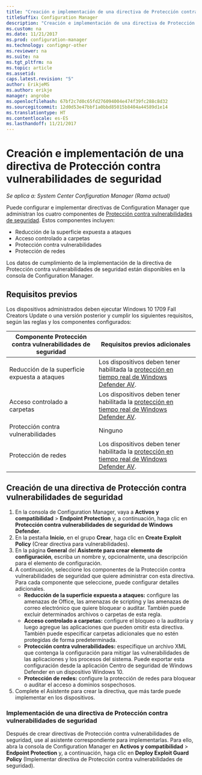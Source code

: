 ```yaml
---
title: "Creación e implementación de una directiva de Protección contra vulnerabilidades de seguridad"
titleSuffix: Configuration Manager
description: "Creación e implementación de una directiva de Protección contra vulnerabilidades de seguridad."
ms.custom: na
ms.date: 11/21/2017
ms.prod: configuration-manager
ms.technology: configmgr-other
ms.reviewer: na
ms.suite: na
ms.tgt_pltfrm: na
ms.topic: article
ms.assetid: 
caps.latest.revision: "5"
author: ErikjeMS
ms.author: erikje
manager: angrobe
ms.openlocfilehash: 67bf2c7d0c65fd276094004e474f39fc288c8d32
ms.sourcegitcommit: 12d0d53e47bbf1a0bbd85015b8404a44589d1e14
ms.translationtype: HT
ms.contentlocale: es-ES
ms.lasthandoff: 11/21/2017
---
```

# <a name="create-and-deploy-an-exploit-guard-policy---1355468---"></a>Creación e implementación de una directiva de Protección contra vulnerabilidades de seguridad <!--1355468 -->

*Se aplica a: System Center Configuration Manager (Rama actual)*

Puede configurar e implementar directivas de Configuration Manager que administran los cuatro componentes de [Protección contra vulnerabilidades de seguridad](https://docs.microsoft.com/windows/threat-protection/windows-defender-exploit-guard/windows-defender-exploit-guard). Estos componentes incluyen:
-   Reducción de la superficie expuesta a ataques
-   Acceso controlado a carpetas
-   Protección contra vulnerabilidades
-   Protección de redes

Los datos de cumplimiento de la implementación de la directiva de Protección contra vulnerabilidades de seguridad están disponibles en la consola de Configuration Manager.

## <a name="prerequisites"></a>Requisitos previos

Los dispositivos administrados deben ejecutar Windows 10 1709 Fall Creators Update o una versión posterior y cumplir los siguientes requisitos, según las reglas y los componentes configurados:

|Componente Protección contra vulnerabilidades de seguridad |Requisitos previos adicionales|
|------------------------|------------------------|
| Reducción de la superficie expuesta a ataques  | Los dispositivos deben tener habilitada la [protección en tiempo real de Windows Defender AV]( https://docs.microsoft.com/windows/threat-protection/windows-defender-exploit-guard/controlled-folders-exploit-guard).  |
| Acceso controlado a carpetas  | Los dispositivos deben tener habilitada la [protección en tiempo real de Windows Defender AV]( https://docs.microsoft.com/windows/threat-protection/windows-defender-exploit-guard/controlled-folders-exploit-guard).   |
| Protección contra vulnerabilidades  | Ninguno  |
| Protección de redes  |  Los dispositivos deben tener habilitada la [protección en tiempo real de Windows Defender AV]( https://docs.microsoft.com/windows/threat-protection/windows-defender-exploit-guard/controlled-folders-exploit-guard).  |

## <a name="create-an-exploit-guard-policy"></a>Creación de una directiva de Protección contra vulnerabilidades de seguridad  
1.  En la consola de Configuration Manager, vaya a **Activos y compatibilidad** > **Endpoint Protection** y, a continuación, haga clic en **Protección contra vulnerabilidades de seguridad de Windows Defender**.
2.  En la pestaña **Inicio**, en el grupo **Crear**, haga clic en **Create Exploit Policy** (Crear directiva para vulnerabilidades).
3.  En la página **General** del **Asistente para crear elemento de configuración**, escriba un nombre y, opcionalmente, una descripción para el elemento de configuración.
4.  A continuación, seleccione los componentes de la Protección contra vulnerabilidades de seguridad que quiere administrar con esta directiva. Para cada componente que seleccione, puede configurar detalles adicionales.
    - **Reducción de la superficie expuesta a ataques:** configure las amenazas de Office, las amenazas de scripting y las amenazas de correo electrónico que quiere bloquear o auditar. También puede excluir determinados archivos o carpetas de esta regla.
    - **Acceso controlado a carpetas:** configure el bloqueo o la auditoría y luego agregue las aplicaciones que pueden omitir esta directiva.  También puede especificar carpetas adicionales que no estén protegidas de forma predeterminada.
    - **Protección contra vulnerabilidades:** especifique un archivo XML que contenga la configuración para mitigar las vulnerabilidades de las aplicaciones y los procesos del sistema. Puede exportar esta configuración desde la aplicación Centro de seguridad de Windows Defender en un dispositivo Windows 10.
    - **Protección de redes:** configure la protección de redes para bloquear o auditar el acceso a dominios sospechosos.
5.  Complete el Asistente para crear la directiva, que más tarde puede implementar en los dispositivos.

### <a name="deploy-an-exploit-guard-policy"></a>Implementación de una directiva de Protección contra vulnerabilidades de seguridad     
Después de crear directivas de Protección contra vulnerabilidades de seguridad, use al asistente correspondiente para implementarlas. Para ello, abra la consola de Configuration Manager en **Activos y compatibilidad** > **Endpoint Protection** y, a continuación, haga clic en **Deploy Exploit Guard Policy** (Implementar directiva de Protección contra vulnerabilidades de seguridad).

